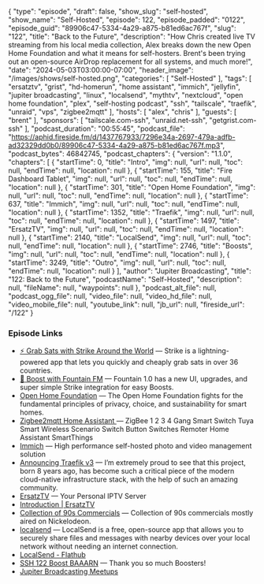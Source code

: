 {
  "type": "episode",
  "draft": false,
  "show_slug": "self-hosted",
  "show_name": "Self-Hosted",
  "episode": 122,
  "episode_padded": "0122",
  "episode_guid": "89906c47-5334-4a29-a875-b81ed6ac767f",
  "slug": "122",
  "title": "Back to the Future",
  "description": "How Chris created live TV streaming from his local media collection, Alex breaks down the new Open Home Foundation and what it means for self-hosters. Brent's been trying out an open-source AirDrop replacement for all systems, and much more!",
  "date": "2024-05-03T03:00:00-07:00",
  "header_image": "/images/shows/self-hosted.png",
  "categories": [
    "Self-Hosted"
  ],
  "tags": [
    "ersatztv",
    "grist",
    "hd-homerun",
    "home assistant",
    "immich",
    "jellyfin",
    "jupiter broadcasting",
    "linux",
    "localsend",
    "mythtv",
    "nextcloud",
    "open home foundation",
    "plex",
    "self-hosting podcast",
    "ssh",
    "tailscale",
    "traefik",
    "unraid",
    "vps",
    "zigbee2mqtt"
  ],
  "hosts": [
    "alex",
    "chris"
  ],
  "guests": [
    "brent"
  ],
  "sponsors": [
    "tailscale.com-ssh",
    "unraid.net-ssh",
    "getgrist.com-ssh"
  ],
  "podcast_duration": "00:55:45",
  "podcast_file": "https://aphid.fireside.fm/d/1437767933/7296e34a-2697-479a-adfb-ad32329dd0b0/89906c47-5334-4a29-a875-b81ed6ac767f.mp3",
  "podcast_bytes": 46842745,
  "podcast_chapters": {
    "version": "1.1.0",
    "chapters": [
      {
        "startTime": 0,
        "title": "Intro",
        "img": null,
        "url": null,
        "toc": null,
        "endTime": null,
        "location": null
      },
      {
        "startTime": 155,
        "title": "Fire Dashboard Tablet",
        "img": null,
        "url": null,
        "toc": null,
        "endTime": null,
        "location": null
      },
      {
        "startTime": 301,
        "title": "Open Home Foundation",
        "img": null,
        "url": null,
        "toc": null,
        "endTime": null,
        "location": null
      },
      {
        "startTime": 637,
        "title": "Immich",
        "img": null,
        "url": null,
        "toc": null,
        "endTime": null,
        "location": null
      },
      {
        "startTime": 1352,
        "title": "Traefik",
        "img": null,
        "url": null,
        "toc": null,
        "endTime": null,
        "location": null
      },
      {
        "startTime": 1497,
        "title": "ErsatzTV",
        "img": null,
        "url": null,
        "toc": null,
        "endTime": null,
        "location": null
      },
      {
        "startTime": 2140,
        "title": "LocalSend",
        "img": null,
        "url": null,
        "toc": null,
        "endTime": null,
        "location": null
      },
      {
        "startTime": 2746,
        "title": "Boosts",
        "img": null,
        "url": null,
        "toc": null,
        "endTime": null,
        "location": null
      },
      {
        "startTime": 3249,
        "title": "Outro",
        "img": null,
        "url": null,
        "toc": null,
        "endTime": null,
        "location": null
      }
    ],
    "author": "Jupiter Broadcasting",
    "title": "122: Back to the Future",
    "podcastName": "Self-Hosted",
    "description": null,
    "fileName": null,
    "waypoints": null
  },
  "podcast_alt_file": null,
  "podcast_ogg_file": null,
  "video_file": null,
  "video_hd_file": null,
  "video_mobile_file": null,
  "youtube_link": null,
  "jb_url": null,
  "fireside_url": "/122"
}


### Episode Links

  * [⚡ Grab Sats with Strike Around the World](https://strike.me/download/ "⚡ Grab Sats with Strike Around the World") — Strike is a lightning-powered app that lets you quickly and cheaply grab sats in over 36 countries. 
  * [🎉 Boost with Fountain FM](https://www.fountain.fm/ "🎉 Boost with Fountain FM") — Fountain 1.0 has a new UI, upgrades, and super simple Strike integration for easy Boosts.
  * [Open Home Foundation](https://www.openhomefoundation.org/ "Open Home Foundation") — The Open Home Foundation fights for the fundamental principles of privacy, choice, and sustainability for smart homes. 
  * [Zigbee2mqtt Home Assistant ](https://www.aliexpress.com/i/3256802654359758.html?gatewayAdapt=4itemAdapt "Zigbee2mqtt Home Assistant ") — ZigBee 1 2 3 4 Gang Smart Switch Tuya Smart Wireless Scenario Switch Button Switches Remoter Home Assistant SmartThings
  * [Immich](https://github.com/immich-app/immich "Immich") — High performance self-hosted photo and video management solution 
  * [Announcing Traefik v3](https://traefik.io/blog/announcing-traefik-proxy-v3-rc/ "Announcing Traefik v3") — I’m extremely proud to see that this project, born 8 years ago, has become such a critical piece of the modern cloud-native infrastructure stack, with the help of such an amazing community.
  * [ErsatzTV](https://ersatztv.org/ "ErsatzTV") — Your Personal IPTV Server 
  * [Introduction | ErsatzTV](https://ersatztv.org/docs/intro/ "Introduction | ErsatzTV")
  * [Collection of 90s Commercials](https://archive.org/details/Collectionof90sCommercials/90s+Commercials+-+S01.E1.mp4 "Collection of 90s Commercials") — Collection of 90s commercials mostly aired on Nickelodeon. 
  * [localsend](https://github.com/localsend/localsend "localsend") — LocalSend is a free, open-source app that allows you to securely share files and messages with nearby devices over your local network without needing an internet connection. 
  * [LocalSend - Flathub](https://flathub.org/apps/org.localsend.localsend_app "LocalSend - Flathub")
  * [SSH 122 Boost BAAARN](https://paste.docs.lol/code/DisprizeArsis "SSH 122 Boost BAAARN") — Thank you so much Boosters! 
  * [Jupiter Broadcasting Meetups](https://www.meetup.com/jupiterbroadcasting/ "Jupiter Broadcasting Meetups")


